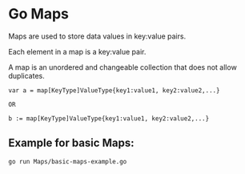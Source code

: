 # Go Maps

Maps are used to store data values in key:value pairs.

Each element in a map is a key:value pair.

A map is an unordered and changeable collection that does not allow duplicates.


```
var a = map[KeyType]ValueType{key1:value1, key2:value2,...}

OR

b := map[KeyType]ValueType{key1:value1, key2:value2,...}
```

## Example for basic Maps:

```
go run Maps/basic-maps-example.go
```